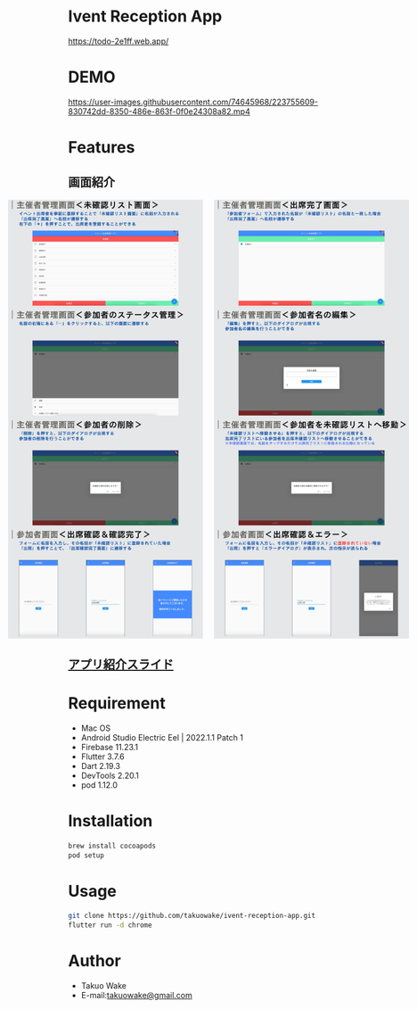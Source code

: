 # Ivent Reception App
https://todo-2e1ff.web.app/

# DEMO

https://user-images.githubusercontent.com/74645968/223755609-830742dd-8350-486e-863f-0f0e24308a82.mp4


# Features

<div>
  <h2>画面紹介</h2>
  <div style="display: flex; justify-content: center;">
    <img src="/img/2.jpg" width="350" style="margin-right: 10px;">
    <img src="/img/3.jpg" width="350" style="margin-left: 10px;">
  </div>
  <div style="display: flex; justify-content: center;">
    <img src="/img/4.jpg" width="350" style="margin-right: 10px;">
    <img src="/img/5.jpg" width="350" style="margin-left: 10px;">
  </div>
  <div style="display: flex; justify-content: center;">
    <img src="/img/6.jpg" width="350" style="margin-right: 10px;">
    <img src="/img/7.jpg" width="350" style="margin-left: 10px;">
  </div>
  <div style="display: flex; justify-content: center;">
    <img src="/img/8.jpg" width="350" style="margin-right: 10px;">
    <img src="/img/9.jpg" width="350" style="margin-left: 10px;">
  </div>
</div>

## [アプリ紹介スライド](https://www.canva.com/design/DAFcSRt9qow/GJ18NE5vTuwwLLGtAPnqWw/view?utm_content=DAFcSRt9qow&utm_campaign=designshare&utm_medium=link&utm_source=publishsharelink)

# Requirement

* Mac OS
* Android Studio Electric Eel | 2022.1.1 Patch 1
* Firebase 11.23.1
* Flutter 3.7.6
* Dart 2.19.3
* DevTools 2.20.1
* pod 1.12.0


# Installation

```bash
brew install cocoapods
pod setup
```

# Usage

```bash
git clone https://github.com/takuowake/ivent-reception-app.git
flutter run -d chrome
```

# Author

* Takuo Wake
* E-mail:takuowake@gmail.com
